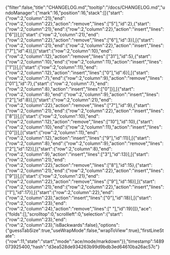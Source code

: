 {"filter":false,"title":"CHANGELOG.md","tooltip":"/docs/CHANGELOG.md","undoManager":{"mark":16,"position":16,"stack":[[{"start":{"row":2,"column":21},"end":{"row":2,"column":22},"action":"remove","lines":["5"],"id":2},{"start":{"row":2,"column":21},"end":{"row":2,"column":22},"action":"insert","lines":["6"]}],[{"start":{"row":2,"column":21},"end":{"row":2,"column":22},"action":"remove","lines":["6"],"id":3}],[{"start":{"row":2,"column":21},"end":{"row":2,"column":22},"action":"insert","lines":["7"],"id":4}],[{"start":{"row":2,"column":10},"end":{"row":2,"column":12},"action":"remove","lines":["31"],"id":5},{"start":{"row":2,"column":10},"end":{"row":2,"column":11},"action":"insert","lines":["1"]}],[{"start":{"row":2,"column":11},"end":{"row":2,"column":12},"action":"insert","lines":["0"],"id":6}],[{"start":{"row":2,"column":7},"end":{"row":2,"column":9},"action":"remove","lines":["01"],"id":7},{"start":{"row":2,"column":7},"end":{"row":2,"column":8},"action":"insert","lines":["0"]}],[{"start":{"row":2,"column":8},"end":{"row":2,"column":9},"action":"insert","lines":["2"],"id":8}],[{"start":{"row":2,"column":21},"end":{"row":2,"column":22},"action":"remove","lines":["7"],"id":9},{"start":{"row":2,"column":21},"end":{"row":2,"column":22},"action":"insert","lines":["8"]}],[{"start":{"row":2,"column":10},"end":{"row":2,"column":12},"action":"remove","lines":["10"],"id":10},{"start":{"row":2,"column":10},"end":{"row":2,"column":11},"action":"insert","lines":["0"]}],[{"start":{"row":2,"column":11},"end":{"row":2,"column":12},"action":"insert","lines":["9"],"id":11}],[{"start":{"row":2,"column":8},"end":{"row":2,"column":9},"action":"remove","lines":["2"],"id":12}],[{"start":{"row":2,"column":8},"end":{"row":2,"column":9},"action":"insert","lines":["3"],"id":13}],[{"start":{"row":2,"column":21},"end":{"row":2,"column":22},"action":"remove","lines":["8"],"id":15},{"start":{"row":2,"column":21},"end":{"row":2,"column":22},"action":"insert","lines":["9"]}],[{"start":{"row":2,"column":21},"end":{"row":2,"column":22},"action":"remove","lines":["9"],"id":16}],[{"start":{"row":2,"column":21},"end":{"row":2,"column":22},"action":"insert","lines":["1"],"id":17}],[{"start":{"row":2,"column":22},"end":{"row":2,"column":23},"action":"insert","lines":["0"],"id":18}],[{"start":{"row":2,"column":23},"end":{"row":2,"column":24},"action":"remove","lines":[" "],"id":19}]]},"ace":{"folds":[],"scrolltop":0,"scrollleft":0,"selection":{"start":{"row":2,"column":23},"end":{"row":2,"column":23},"isBackwards":false},"options":{"guessTabSize":true,"useWrapMode":false,"wrapToView":true},"firstLineState":{"row":11,"state":"start","mode":"ace/mode/markdown"}},"timestamp":1489073925400,"hash":"d3ea528de934263b99d9bdb3ed64610ba26ac57c"}